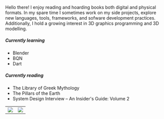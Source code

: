 Hello there! I enjoy reading and hoarding books both digital and physical formats. In my spare time I sometimes work on my side projects, explore new languages, tools, frameworks, and sofware development practices. Additionally, I hold a growing interest in 3D graphics programming and 3D modelling.

##### Currently learning
* Blender
* BQN
* Dart

##### Currently reading
* The Library of Greek Mythology
* The Pillars of the Earth
* System Design Interview – An Insider's Guide: Volume 2

<table>
  <tr>
    <td align="center" style="padding=0;width=50%;">
      <img align="center" style="padding=0;" src="https://github-readme-stats.vercel.app/api/?username=eoic&show_icons=true&title_color=4F8CC9&text_color=9f9f9f&bg_color=00000000&hide_border=true&icon_color=4F8CC9&hide_title=true&count_private=true" />
    </td>
    <td align="center" style="padding=0;width=50%;">
      <img align="center" style="padding=0;" src="https://github-readme-stats.quantumlytangled.vercel.app/api/top-langs/?username=eoic&layout=compact&show_icons=true&title_color=4F8CC9&text_color=9f9f9f&bg_color=00000000&hide_border=true&icon_color=00000000&count_private=true&hide_title=true" />
    </td>
  </tr>
</table>
